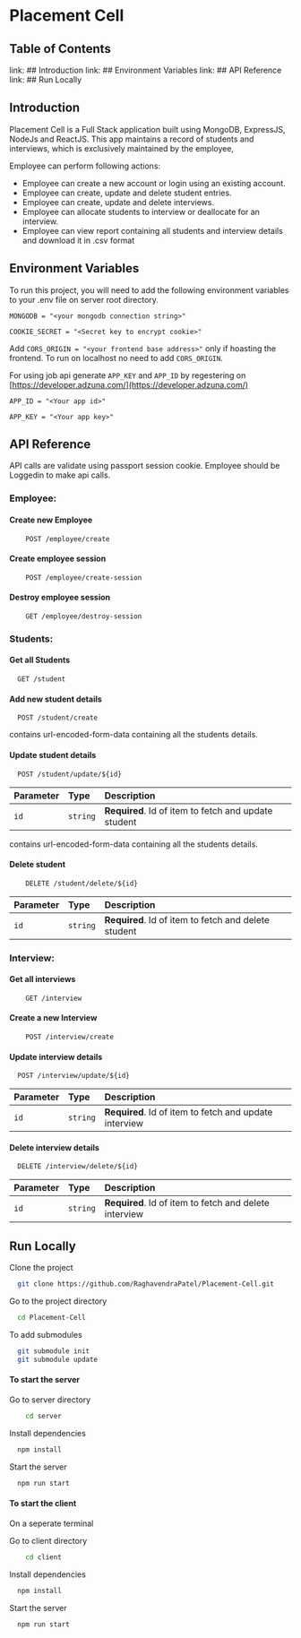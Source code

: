 # Placement Cell

## Table of Contents

link: ## Introduction
link: ## Environment Variables
link: ## API Reference
link: ## Run Locally

## Introduction

Placement Cell is a Full Stack application built using MongoDB, ExpressJS, NodeJs and ReactJS. This app maintains a record of students and interviews, which is exclusively maintained by the employee,

Employee can perform following actions:

- Employee can create a new account or login using an existing account.
- Employee can create, update and delete student entries.
- Employee can create, update and delete interviews.
- Employee can allocate students to interview or deallocate for an interview.
- Employee can view report containing all students and interview details and download it in .csv format

## Environment Variables

To run this project, you will need to add the following environment variables to your .env file on server root directory.

`MONGODB = "<your mongodb connection string>"`

`COOKIE_SECRET = "<Secret key to encrypt cookie>"`

Add `CORS_ORIGIN = "<your frontend base address>"` only if hoasting the frontend. To run on localhost no need to add `CORS_ORIGIN`.

For using job api generate `APP_KEY` and `APP_ID` by regestering on [https://developer.adzuna.com/](https://developer.adzuna.com/)

`APP_ID = "<Your app id>"`

`APP_KEY = "<Your app key>"`

## API Reference

API calls are validate using passport session cookie. Employee should be Loggedin to make api calls.

### Employee:

#### Create new Employee

```http
    POST /employee/create
```

#### Create employee session

```http
    POST /employee/create-session
```

#### Destroy employee session

```http
    GET /employee/destroy-session
```

### Students:

#### Get all Students

```http
  GET /student
```

#### Add new student details

```http
  POST /student/create
```

contains url-encoded-form-data containing all the students details.

#### Update student details

```http
  POST /student/update/${id}
```

| Parameter | Type     | Description                                          |
| :-------- | :------- | :--------------------------------------------------- |
| `id`      | `string` | **Required**. Id of item to fetch and update student |

contains url-encoded-form-data containing all the students details.

#### Delete student

```http
    DELETE /student/delete/${id}
```

| Parameter | Type     | Description                                          |
| :-------- | :------- | :--------------------------------------------------- |
| `id`      | `string` | **Required**. Id of item to fetch and delete student |

### Interview:

#### Get all interviews

```http
    GET /interview
```

#### Create a new Interview

```http
    POST /interview/create
```

#### Update interview details

```http
  POST /interview/update/${id}
```

| Parameter | Type     | Description                                            |
| :-------- | :------- | :----------------------------------------------------- |
| `id`      | `string` | **Required**. Id of item to fetch and update interview |

#### Delete interview details

```http
  DELETE /interview/delete/${id}
```

| Parameter | Type     | Description                                            |
| :-------- | :------- | :----------------------------------------------------- |
| `id`      | `string` | **Required**. Id of item to fetch and delete interview |

## Run Locally

Clone the project

```bash
  git clone https://github.com/RaghavendraPatel/Placement-Cell.git
```

Go to the project directory

```bash
  cd Placement-Cell
```

To add submodules

```bash
  git submodule init
  git submodule update
```

#### To start the server

Go to server directory

```bash
    cd server
```

Install dependencies

```bash
  npm install
```

Start the server

```bash
  npm run start
```

#### To start the client

On a seperate terminal

Go to client directory

```bash
    cd client
```

Install dependencies

```bash
  npm install
```

Start the server

```bash
  npm run start
```
